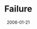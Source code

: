 ---
layout: message
category: message
series: "Full Contact Life"
title: "Failure"
date: 2006-01-21
message_id: 85
---